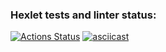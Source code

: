 ### Hexlet tests and linter status:
[![Actions Status](https://github.com/EzerTigger/python-project-50/workflows/hexlet-check/badge.svg)](https://github.com/EzerTigger/python-project-50/actions)
[![asciicast](https://asciinema.org/a/551144.svg)](https://asciinema.org/a/551144)